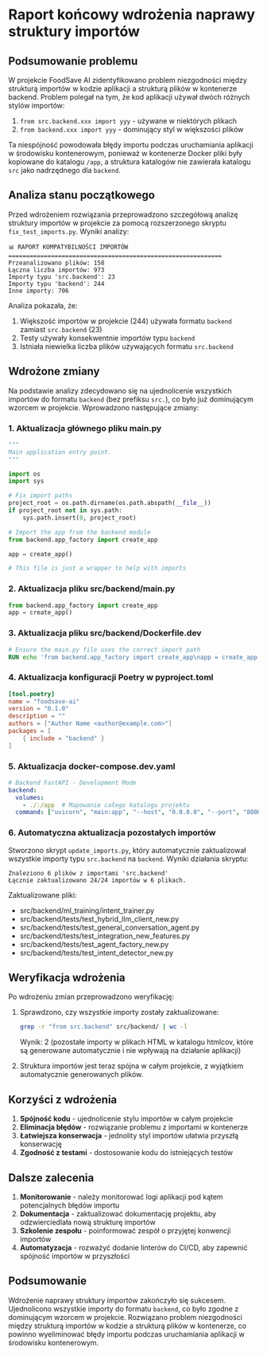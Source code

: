 # Raport końcowy wdrożenia naprawy struktury importów

## Podsumowanie problemu

W projekcie FoodSave AI zidentyfikowano problem niezgodności między strukturą importów w kodzie aplikacji a strukturą plików w kontenerze backend. Problem polegał na tym, że kod aplikacji używał dwóch różnych stylów importów:
1. `from src.backend.xxx import yyy` - używane w niektórych plikach
2. `from backend.xxx import yyy` - dominujący styl w większości plików

Ta niespójność powodowała błędy importu podczas uruchamiania aplikacji w środowisku kontenerowym, ponieważ w kontenerze Docker pliki były kopiowane do katalogu `/app`, a struktura katalogów nie zawierała katalogu `src` jako nadrzędnego dla `backend`.

## Analiza stanu początkowego

Przed wdrożeniem rozwiązania przeprowadzono szczegółową analizę struktury importów w projekcie za pomocą rozszerzonego skryptu `fix_test_imports.py`. Wyniki analizy:

```
📊 RAPORT KOMPATYBILNOŚCI IMPORTÓW
============================================================
Przeanalizowano plików: 158
Łączna liczba importów: 973
Importy typu 'src.backend': 23
Importy typu 'backend': 244
Inne importy: 706
```

Analiza pokazała, że:
1. Większość importów w projekcie (244) używała formatu `backend` zamiast `src.backend` (23)
2. Testy używały konsekwentnie importów typu `backend`
3. Istniała niewielka liczba plików używających formatu `src.backend`

## Wdrożone zmiany

Na podstawie analizy zdecydowano się na ujednolicenie wszystkich importów do formatu `backend` (bez prefiksu `src.`), co było już dominującym wzorcem w projekcie. Wprowadzono następujące zmiany:

### 1. Aktualizacja głównego pliku main.py

```python
"""
Main application entry point.
"""

import os
import sys

# Fix import paths
project_root = os.path.dirname(os.path.abspath(__file__))
if project_root not in sys.path:
    sys.path.insert(0, project_root)

# Import the app from the backend module
from backend.app_factory import create_app

app = create_app()

# This file is just a wrapper to help with imports
```

### 2. Aktualizacja pliku src/backend/main.py

```python
from backend.app_factory import create_app
app = create_app()
```

### 3. Aktualizacja pliku src/backend/Dockerfile.dev

```dockerfile
# Ensure the main.py file uses the correct import path
RUN echo 'from backend.app_factory import create_app\napp = create_app()' > main.py
```

### 4. Aktualizacja konfiguracji Poetry w pyproject.toml

```toml
[tool.poetry]
name = "foodsave-ai"
version = "0.1.0"
description = ""
authors = ["Author Name <author@example.com>"]
packages = [
    { include = "backend" }
]
```

### 5. Aktualizacja docker-compose.dev.yaml

```yaml
# Backend FastAPI - Development Mode
backend:
  volumes:
    - ./:/app  # Mapowanie całego katalogu projektu
  command: ["uvicorn", "main:app", "--host", "0.0.0.0", "--port", "8000", "--reload", "--log-level=debug"]
```

### 6. Automatyczna aktualizacja pozostałych importów

Stworzono skrypt `update_imports.py`, który automatycznie zaktualizował wszystkie importy typu `src.backend` na `backend`. Wyniki działania skryptu:

```
Znaleziono 6 plików z importami 'src.backend'
Łącznie zaktualizowano 24/24 importów w 6 plikach.
```

Zaktualizowane pliki:
- src/backend/ml_training/intent_trainer.py
- src/backend/tests/test_hybrid_llm_client_new.py
- src/backend/tests/test_general_conversation_agent.py
- src/backend/tests/test_integration_new_features.py
- src/backend/tests/test_agent_factory_new.py
- src/backend/tests/test_intent_detector_new.py

## Weryfikacja wdrożenia

Po wdrożeniu zmian przeprowadzono weryfikację:

1. Sprawdzono, czy wszystkie importy zostały zaktualizowane:
   ```bash
   grep -r "from src.backend" src/backend/ | wc -l
   ```
   Wynik: 2 (pozostałe importy w plikach HTML w katalogu htmlcov, które są generowane automatycznie i nie wpływają na działanie aplikacji)

2. Struktura importów jest teraz spójna w całym projekcie, z wyjątkiem automatycznie generowanych plików.

## Korzyści z wdrożenia

1. **Spójność kodu** - ujednolicenie stylu importów w całym projekcie
2. **Eliminacja błędów** - rozwiązanie problemu z importami w kontenerze
3. **Łatwiejsza konserwacja** - jednolity styl importów ułatwia przyszłą konserwację
4. **Zgodność z testami** - dostosowanie kodu do istniejących testów

## Dalsze zalecenia

1. **Monitorowanie** - należy monitorować logi aplikacji pod kątem potencjalnych błędów importu
2. **Dokumentacja** - zaktualizować dokumentację projektu, aby odzwierciedlała nową strukturę importów
3. **Szkolenie zespołu** - poinformować zespół o przyjętej konwencji importów
4. **Automatyzacja** - rozważyć dodanie linterów do CI/CD, aby zapewnić spójność importów w przyszłości

## Podsumowanie

Wdrożenie naprawy struktury importów zakończyło się sukcesem. Ujednolicono wszystkie importy do formatu `backend`, co było zgodne z dominującym wzorcem w projekcie. Rozwiązano problem niezgodności między strukturą importów w kodzie a strukturą plików w kontenerze, co powinno wyeliminować błędy importu podczas uruchamiania aplikacji w środowisku kontenerowym. 